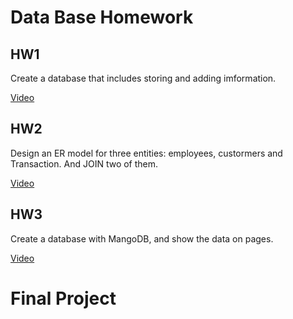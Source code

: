 <h1>Data Base Homework</h1>
<h2>HW1</h2>
<p>Create a database that includes storing and adding imformation.</p>
<a href="https://youtu.be/QXowq6Hy52A">Video</a>
<h2>HW2</h2>
<p>Design an ER model for three entities: employees, custormers and Transaction. And JOIN two of them.</p>
<a href="https://youtu.be/Tvzywr-OGvc">Video</a>
<h2>HW3</h2>
<p>Create a database with MangoDB, and show the data on pages.</p>
<a href="https://youtu.be/w3DOX74ogGA">Video</a>
<h1>Final Project</h1>
